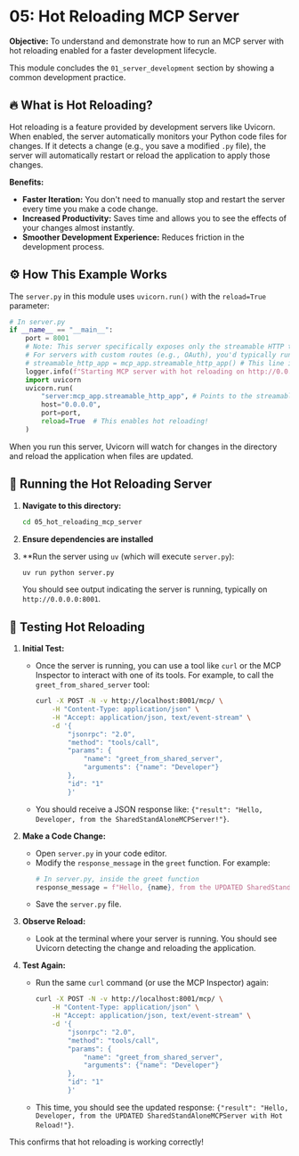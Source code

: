 # 05: Hot Reloading MCP Server

**Objective:** To understand and demonstrate how to run an MCP server with hot reloading enabled for a faster development lifecycle.

This module concludes the `01_server_development` section by showing a common development practice.

## 🔥 What is Hot Reloading?

Hot reloading is a feature provided by development servers like Uvicorn. When enabled, the server automatically monitors your Python code files for changes. If it detects a change (e.g., you save a modified `.py` file), the server will automatically restart or reload the application to apply those changes.

**Benefits:**

-   **Faster Iteration:** You don't need to manually stop and restart the server every time you make a code change.
-   **Increased Productivity:** Saves time and allows you to see the effects of your changes almost instantly.
-   **Smoother Development Experience:** Reduces friction in the development process.

## ⚙️ How This Example Works

The `server.py` in this module uses `uvicorn.run()` with the `reload=True` parameter:

```python
# In server.py
if __name__ == "__main__":
    port = 8001
    # Note: This server specifically exposes only the streamable HTTP transport.
    # For servers with custom routes (e.g., OAuth), you'd typically run "server:mcp_app".
    # streamable_http_app = mcp_app.streamable_http_app() # This line is effectively what server:mcp_app.streamable_http_app refers to
    logger.info(f"Starting MCP server with hot reloading on http://0.0.0.0:{port}")
    import uvicorn
    uvicorn.run(
        "server:mcp_app.streamable_http_app", # Points to the streamable_http_app within your mcp_app
        host="0.0.0.0",
        port=port,
        reload=True  # This enables hot reloading!
    )
```

When you run this server, Uvicorn will watch for changes in the directory and reload the application when files are updated.

## 🚀 Running the Hot Reloading Server

1.  **Navigate to this directory:**
    ```bash
    cd 05_hot_reloading_mcp_server
    ```

2.  **Ensure dependencies are installed** 

3.  **Run the server using `uv` (which will execute `server.py`):
    ```bash
    uv run python server.py
    ```
    You should see output indicating the server is running, typically on `http://0.0.0.0:8001`.

## 🔬 Testing Hot Reloading

1.  **Initial Test:**
    -   Once the server is running, you can use a tool like `curl` or the MCP Inspector to interact with one of its tools. For example, to call the `greet_from_shared_server` tool:
        ```bash
        curl -X POST -N -v http://localhost:8001/mcp/ \
            -H "Content-Type: application/json" \
            -H "Accept: application/json, text/event-stream" \
            -d '{
                "jsonrpc": "2.0",
                "method": "tools/call",
                "params": {
                    "name": "greet_from_shared_server",
                    "arguments": {"name": "Developer"}
                },
                "id": "1"
                }'
        ```
    -   You should receive a JSON response like: `{"result": "Hello, Developer, from the SharedStandAloneMCPServer!"}`.

2.  **Make a Code Change:**
    -   Open `server.py` in your code editor.
    -   Modify the `response_message` in the `greet` function. For example:
        ```python
        # In server.py, inside the greet function
        response_message = f"Hello, {name}, from the UPDATED SharedStandAloneMCPServer with Hot Reload!"
        ```
    -   Save the `server.py` file.

3.  **Observe Reload:**
    -   Look at the terminal where your server is running. You should see Uvicorn detecting the change and reloading the application.

4.  **Test Again:**
    -   Run the same `curl` command (or use the MCP Inspector) again:
        ```bash
        curl -X POST -N -v http://localhost:8001/mcp/ \
            -H "Content-Type: application/json" \
            -H "Accept: application/json, text/event-stream" \
            -d '{
                "jsonrpc": "2.0",
                "method": "tools/call",
                "params": {
                    "name": "greet_from_shared_server",
                    "arguments": {"name": "Developer"}
                },
                "id": "1"
                }'
        ```
    -   This time, you should see the updated response: `{"result": "Hello, Developer, from the UPDATED SharedStandAloneMCPServer with Hot Reload!"}`.

This confirms that hot reloading is working correctly!
